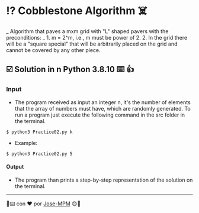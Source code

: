 # ⁉️ Cobblestone Algorithm :skull_and_crossbones:

_ Algorithm that paves a mxm grid with "L" shaped pavers with the preconditions: _
    1. m = 2^m, i.e., m must be power of 2.
    2. In the grid there will be a "square special" that will be arbitrarily placed on the grid and cannot be covered by any other piece.


## ☑️ Solution in n Python 3.8.10 ⌨️ 👍

### Input 

* The program received as input an integer n, it's the number of elements that the array of numbers must have, which are randomly generated. To run a program just execute the following command in the src folder in the terminal.


```
$ python3 Practice02.py k
```
* Example: 
```
$ python3 Practice02.py 5
```

#### Output

* The program than prints a step-by-step representation of the solution on the terminal.
---
🥇⌨️ con ❤️ por [Jose-MPM](https://github.com/Jose-MPM) 😊🔧
